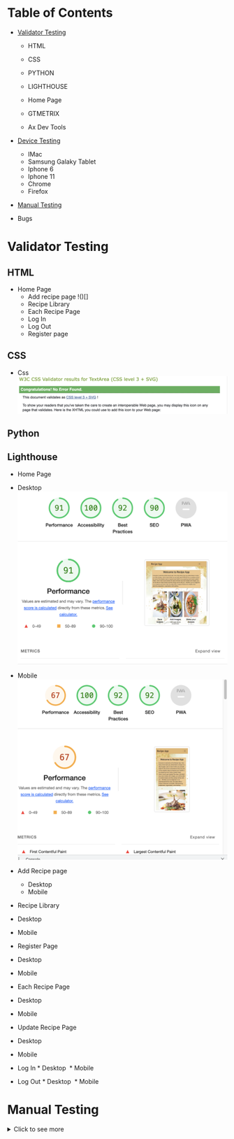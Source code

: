 # Table of Contents
 * [Validator Testing](#validator-testing)
   * HTML
   * CSS
   * PYTHON
   ![]()
   * LIGHTHOUSE
    * Home Page
    ![]()

   * GTMETRIX 
   * Ax Dev Tools

 * [Device Testing](#)
    * IMac
    * Samsung Galaky Tablet
    * Iphone 6
    * Iphone 11
    * Chrome
    * Firefox

* [Manual Testing](#manual-testing)
* Bugs

# Validator Testing
  ## HTML
  * Home Page
    ![]()
    * Add recipe page
    !()[]
    * Recipe Library
    ![]()
    * Each Recipe Page
    ![]()
    * Log In
    ![]()
    * Log Out
    ![]()
    * Register page
    ![]()
 ## CSS 
  * Css 
  ![](./readmeDocumentation/screenshot/css.validator.png)

  ## Python


## Lighthouse
 * Home Page
  * Desktop
  ![Desktop](./readmeDocumentation/screenshot/homePageDesktop.png)
  
  * Mobile
  ![Mobile](./readmeDocumentation/screenshot/homePageMobile.png)
 
 * Add Recipe page
   * Desktop
   ![]()
   * Mobile 
   ![]()

  * Recipe Library
   * Desktop 
   ![]()
   * Mobile 
   ![]()

  * Register Page 
   * Desktop 
   ![]()
   * Mobile 
   ![]()
  
  * Each Recipe Page
   * Desktop 
   ![]()
   * Mobile 
   ![]()
  
  * Update Recipe Page
   * Desktop 
   ![]()
   * Mobile 
   ![]()

   * Log In
    * Desktop 
   ![]()
    * Mobile 
   ![]()

   * Log Out
    * Desktop 
   ![]()
    * Mobile 
   ![]()

  
 
   # Manual Testing

<details>
<summary>Click to see more</summary>


| Feature       |           Test Performed    |             Result           |        
|:--------------|:--------------------------- |:---------------------------  |
|                        Navigation                                        |
| Logo          | Clicked on Logo to check or redirect to the home page| Pass |
| Home button   | Clicked on the Home button from different pages to check or redirect to the home page| Pass  | 
| Add recipe    | Clicked on Add recipe link brings the User to the  Add recipe page | Pass |
| Register      | When clicking on the register link, brings the User to the registration page | Pass |
| Small screens |  Checked that on smaller devices changes to the burger menu | Pass |
| Recipe Library| Clicked recipe library link to check or will open a page with all recipes | Pass | 
| Log In        | Clicked on the log-in link that will bring the User to the login page  | Pass |
| Log Out       | Clicked on the log-out link that will bring the User to log out page | Pass |
|                                                         Footer                      |
| Small screens |       Checked that all media links are visible on small devices | Pass |                                |
| Media  Links  | Clicked on each media link opens a new page   | Pass |
| Footer is on
 all pages      | Check all pages how the footer looks   | Pass |
|                     Add Recipe Page                     |
| Try to create a new recipe with blank fields | For this test, I want to make sure that empty fields won't let to save the recipe and return the user to empty fields.|Pass |
| View form on different sizes of devices | Check how will look add recipe form on tablets and phones, make sure all form fields are easy to see and use| Pass. |
| Save new recipe | Recipe was successfully saved with the image. and I filled out all the fields| Pass|
|                          Recipe library                                                |
| Search bar functionality | Enter different ingredients and meal types, all recipes were found from the recipe library that was searched in the search bar| Pass |
| Pagination | Test all the links should be functional by clicking on the numbers, next and previous buttons | Pass |
| View each recipe | By clicking on a recipe title link should open the recipe with full instructions and ingredients.| Pass |
| Delete recipe| By clicking on the delete button the User should be able to delete the recipe from the recipe library | Pass |
| Update recipe | By clicking on the button update recipe user will be able to make changes to the recipe and successfully save it| Pass|
| Like button | By clicking on the like button(heart) user will be able to like the recipe which he likes, heart has to be red if a user liked the recipe| Fail|
| Check how the page works on small devices | Check that page looks good and is able to use on tablets and phones| Pass |
| Success messages |After deleting, update and adding recipe User gets messages/feedback| Pass |
|Check authentication | User able to Sign Up, log in and log out | Pass |

</details>


